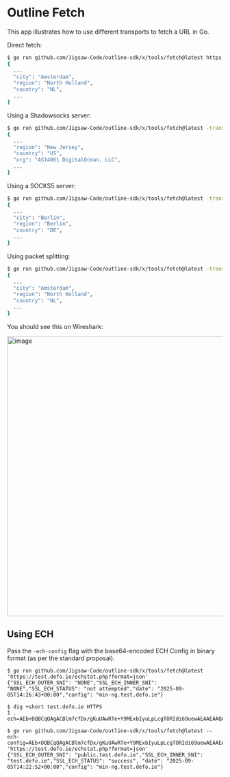 # Outline Fetch

This app illustrates how to use different transports to fetch a URL in Go.

Direct fetch:

```sh
$ go run github.com/Jigsaw-Code/outline-sdk/x/tools/fetch@latest https://ipinfo.io
{
  ...
  "city": "Amsterdam",
  "region": "North Holland",
  "country": "NL",
  ...
}                                  
```

Using a Shadowsocks server:

```sh
$ go run github.com/Jigsaw-Code/outline-sdk/x/tools/fetch@latest -transport ss://[redacted]@[redacted]:80 https://ipinfo.io
{
  ...
  "region": "New Jersey",
  "country": "US",
  "org": "AS14061 DigitalOcean, LLC",
  ...
}
```

Using a SOCKS5 server:

```sh
$ go run github.com/Jigsaw-Code/outline-sdk/x/tools/fetch@latest -transport socks5://[redacted]:5703 https://ipinfo.io
{
  ... 
  "city": "Berlin",
  "region": "Berlin",
  "country": "DE",
  ...
}
```

Using packet splitting:

```sh
$ go run github.com/Jigsaw-Code/outline-sdk/x/tools/fetch@latest -transport split:3  https://ipinfo.io
{
  ...
  "city": "Amsterdam",
  "region": "North Holland",
  "country": "NL",
  ...
}                                  
```

You should see this on Wireshark:

<img width="652" alt="image" src="https://github.com/Jigsaw-Code/outline-sdk/assets/113565/9c19667d-d0fb-4d33-b0a6-275674481dce">

## Using ECH

Pass the `-ech-config` flag with the base64-encoded ECH Config in binary format (as per the standard proposal).

```console
$ go run github.com/Jigsaw-Code/outline-sdk/x/tools/fetch@latest 'https://test.defo.ie/echstat.php?format=json'
{"SSL_ECH_OUTER_SNI": "NONE","SSL_ECH_INNER_SNI": "NONE","SSL_ECH_STATUS": "not attempted","date": "2025-09-05T14:26:43+00:00","config": "min-ng.test.defo.ie"}

$ dig +short test.defo.ie HTTPS
1 . ech=AEb+DQBCqQAgACBlm7cfDx/gKuUAwRTe+Y9MExbIyuLpLcgTORIdi69uewAEAAEAAQATcHVibGljLnRlc3QuZGVmby5pZQAA

$ go run github.com/Jigsaw-Code/outline-sdk/x/tools/fetch@latest --ech-config=AEb+DQBCqQAgACBlm7cfDx/gKuUAwRTe+Y9MExbIyuLpLcgTORIdi69uewAEAAEAAQATcHVibGljLnRlc3QuZGVmby5pZQAA 'https://test.defo.ie/echstat.php?format=json'
{"SSL_ECH_OUTER_SNI": "public.test.defo.ie","SSL_ECH_INNER_SNI": "test.defo.ie","SSL_ECH_STATUS": "success", "date": "2025-09-05T14:22:52+00:00","config": "min-ng.test.defo.ie"}
```
